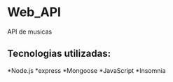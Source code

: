# Web_API
 API de musicas

## Tecnologias utilizadas:
 *Node.js
 *express
 *Mongoose
 *JavaScript
 *Insomnia
